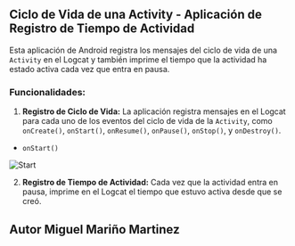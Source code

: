 ## Ciclo de Vida de una Activity - Aplicación de Registro de Tiempo de Actividad

Esta aplicación de Android registra los mensajes del ciclo de vida de una `Activity` en el Logcat y también imprime el
tiempo que la actividad ha estado activa cada vez que entra en pausa.

### Funcionalidades:

1. **Registro de Ciclo de Vida:** La aplicación registra mensajes en el Logcat para cada uno de los eventos del ciclo
   de vida de la `Activity`, como `onCreate()`, `onStart()`, `onResume()`, `onPause()`, `onStop()`, y `onDestroy()`.

- `onStart()`

![Start](./Imagenes/img1.png)


2. **Registro de Tiempo de Actividad:** Cada vez que la actividad entra en pausa, imprime en el Logcat el tiempo que
   estuvo activa desde que se creó.

## Autor Miguel Mariño Martinez

